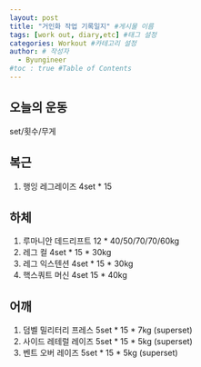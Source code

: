 ```yaml
---
layout: post
title: "거인화 작업 기록일지" #게시물 이름
tags: [work out, diary,etc] #태그 설정
categories: Workout #카테고리 설정
author: # 작성자
  - Byungineer
#toc : true #Table of Contents
---
```


## 오늘의 운동
set/횟수/무게

복근
---
1. 행잉 레그레이즈 4set * 15

하체
---
1. 루마니안 데드리프트 12 * 40/50/70/70/60kg
2. 레그 컬 4set * 15 * 30kg
3. 레그 익스텐션 4set * 15 * 30kg
4. 핵스쿼트 머신 4set 15 * 40kg


어깨
---
1. 덤벨 밀리터리 프레스 5set * 15 * 7kg (superset)
1. 사이드 레테럴 레이즈 5set * 15 * 5kg (superset)
1. 벤트 오버 레이즈 5set * 15 * 5kg  (superset)